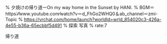 % 夕焼けの帰り道ーOn my way home in the Sunset by HANI․
% BGM＝ https˸⁄⁄www․youtube․com⁄watch?v＝d_FhGo2WHQ0＆ab_channel＝zmi-Topic
% https://vrchat.com/home/launch?worldId=wrld_854020c3-426a-4e55-b36a-65ecbbf5d491
% 探索 写真
% rate:7

帰り道
